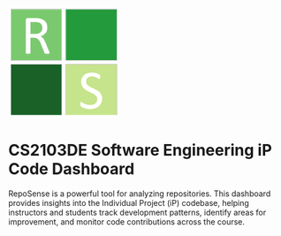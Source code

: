 ![RepoSense](favicon.ico)

# CS2103DE Software Engineering iP Code Dashboard

RepoSense is a powerful tool for analyzing repositories. This dashboard provides insights into the Individual Project (iP) codebase, helping instructors and students track development patterns, identify areas for improvement, and monitor code contributions across the course.
